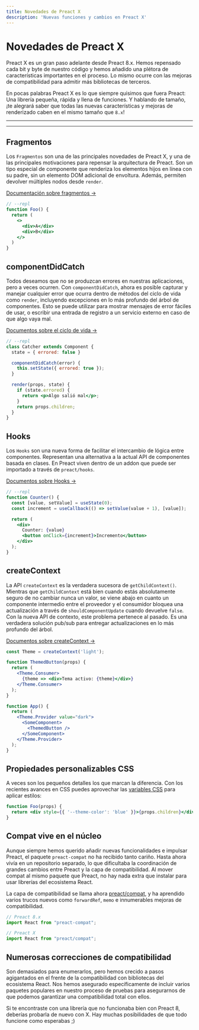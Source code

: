 ```yaml
---
title: Novedades de Preact X
description: 'Nuevas funciones y cambios en Preact X'
---
```


# Novedades de Preact X

Preact X es un gran paso adelante desde Preact 8.x. Hemos repensado cada bit y byte de nuestro código y hemos añadido una plétora de características importantes en el proceso. Lo mismo ocurre con las mejoras de compatibilidad para admitir más bibliotecas de terceros.

En pocas palabras Preact X es lo que siempre quisimos que fuera Preact: Una librería pequeña, rápida y llena de funciones. Y hablando de tamaño, ¡te alegrará saber que todas las nuevas características y mejoras de renderizado caben en el mismo tamaño que `8.x`!

---

<div><toc></toc></div>

---

## Fragmentos

Los `Fragmentos` son una de las principales novedades de Preact X, y una de las principales motivaciones para repensar la arquitectura de Preact. Son un tipo especial de componente que renderiza los elementos hijos en línea con su padre, sin un elemento DOM adicional de envoltura. Además, permiten devolver múltiples nodos desde `render`.

[Documentación sobre fragmentos →](/guide/v10/components#fragments)

```jsx
// --repl
function Foo() {
  return (
    <>
      <div>A</div>
      <div>B</div>
    </>
  )
}
```

## componentDidCatch

Todos deseamos que no se produzcan errores en nuestras aplicaciones, pero a veces ocurren. Con `componentDidCatch`, ahora es posible capturar y manejar cualquier error que ocurra dentro de métodos del ciclo de vida como `render`, incluyendo excepciones en lo más profundo del árbol de componentes. Esto se puede utilizar para mostrar mensajes de error fáciles de usar, o escribir una entrada de registro a un servicio externo en caso de que algo vaya mal.

[Documentos sobre el ciclo de vida →](/guide/v10/components#componentdidcatch)

```jsx
// --repl
class Catcher extends Component {
  state = { errored: false }

  componentDidCatch(error) {
    this.setState({ errored: true });
  }

  render(props, state) {
    if (state.errored) {
      return <p>Algo salió mal</p>;
    }
    return props.children;
  }
}
```

## Hooks

Los `Hooks` son una nueva forma de facilitar el intercambio de lógica entre componentes. Representan una alternativa a la actual API de componentes basada en clases. En Preact viven dentro de un addon que puede ser importado a través de `preact/hooks`.

[Documentos sobre Hooks →](/guide/v10/hooks)

```jsx
// --repl
function Counter() {
  const [value, setValue] = useState(0);
  const increment = useCallback(() => setValue(value + 1), [value]);

  return (
    <div>
      Counter: {value}
      <button onClick={increment}>Incremento</button>
    </div>
  );
}
```

## createContext

La API `createContext` es la verdadera sucesora de `getChildContext()`. Mientras que `getChildContext` está bien cuando estás absolutamente seguro de no cambiar nunca un valor, se viene abajo en cuanto un componente intermedio entre el proveedor y el consumidor bloquea una actualización a través de `shouldComponentUpdate` cuando devuelve `false`. Con la nueva API de contexto, este problema pertenece al pasado. Es una verdadera solución pub/sub para entregar actualizaciones en lo más profundo del árbol.

[Documentos sobre createContext →](/guide/v10/context#createcontext)

```jsx
const Theme = createContext('light');

function ThemedButton(props) {
  return (
    <Theme.Consumer>
      {theme => <div>Tema activo: {theme}</div>}
    </Theme.Consumer>
  );
}

function App() {
  return (
    <Theme.Provider value="dark">
      <SomeComponent>
        <ThemedButton />
      </SomeComponent>
    </Theme.Provider>
  );
}
```

## Propiedades personalizables CSS

A veces son los pequeños detalles los que marcan la diferencia. Con los recientes avances en CSS puedes aprovechar las [variables CSS](https://developer.mozilla.org/en-US/docs/Web/CSS/--*) para aplicar estilos:

```jsx
function Foo(props) {
  return <div style={{ '--theme-color': 'blue' }}>{props.children}</div>;
}
```

## Compat vive en el núcleo

Aunque siempre hemos querido añadir nuevas funcionalidades e impulsar Preact, el paquete `preact-compat` no ha recibido tanto cariño. Hasta ahora vivía en un repositorio separado, lo que dificultaba la coordinación de grandes cambios entre Preact y la capa de compatibilidad. Al mover compat al mismo paquete que Preact, no hay nada extra que instalar para usar librerías del ecosistema React.

La capa de compatibilidad se llama ahora [preact/compat](/guide/v10/differences-to-react#features-exclusive-to-preactcompat), y ha aprendido varios trucos nuevos como `forwardRef`, `memo` e innumerables mejoras de compatibilidad.

```js
// Preact 8.x
import React from "preact-compat";

// Preact X
import React from "preact/compat";
```

## Numerosas correcciones de compatibilidad

Son demasiados para enumerarlos, pero hemos crecido a pasos agigantados en el frente de la compatibilidad con bibliotecas del ecosistema React. Nos hemos asegurado específicamente de incluir varios paquetes populares en nuestro proceso de pruebas para asegurarnos de que podemos garantizar una compatibilidad total con ellos.

Si te encontraste con una librería que no funcionaba bien con Preact 8, deberías probarla de nuevo con X. Hay muchas posibilidades de que todo funcione como esperabas ;)

